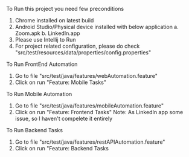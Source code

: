 To Run this project you need few preconditions
1. Chrome installed on latest build
2. Android Studio/Physical device installed with below application
    a. Zoom.apk
    b. LinkedIn.app
3. Please use Intellij to Run
4. For project related configuration, please do check "src/test/resources/data/properties/config.properties"


To Run FrontEnd Automation
1. Go to file "src/test/java/features/webAutomation.feature"
2. Click on run "Feature: Mobile Tasks"

To Run Mobile Automation
1. Go to file "src/test/java/features/mobileAutomation.feature"
2. Click on run "Feature: Frontend Tasks"
Note: As LinkedIn app some issue, so I haven't compelete it entirely


To Run Backend Tasks
1. Go to file "src/test/java/features/restAPIAutomation.feature"
2. Click on run "Feature: Backend Tasks


